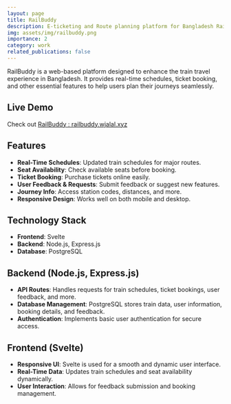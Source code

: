 ```yaml
---
layout: page
title: RailBuddy
description: E-ticketing and Route planning platform for Bangladesh Railway
img: assets/img/railbuddy.png
importance: 2
category: work
related_publications: false
---
```


RailBuddy is a web-based platform designed to enhance the train travel experience in Bangladesh. It provides real-time schedules, ticket booking, and other essential features to help users plan their journeys seamlessly.

## Live Demo
Check out [RailBuddy : railbuddy.wjalal.xyz](https://railbuddy.wjalal.xyz)

## Features
- **Real-Time Schedules**: Updated train schedules for major routes.
- **Seat Availability**: Check available seats before booking.
- **Ticket Booking**: Purchase tickets online easily.
- **User Feedback & Requests**: Submit feedback or suggest new features.
- **Journey Info**: Access station codes, distances, and more.
- **Responsive Design**: Works well on both mobile and desktop.

## Technology Stack
- **Frontend**: Svelte
- **Backend**: Node.js, Express.js
- **Database**: PostgreSQL

## Backend (Node.js, Express.js)
- **API Routes**: Handles requests for train schedules, ticket bookings, user feedback, and more.
- **Database Management**: PostgreSQL stores train data, user information, booking details, and feedback.
- **Authentication**: Implements basic user authentication for secure access.

## Frontend (Svelte)
- **Responsive UI**: Svelte is used for a smooth and dynamic user interface.
- **Real-Time Data**: Updates train schedules and seat availability dynamically.
- **User Interaction**: Allows for feedback submission and booking management.